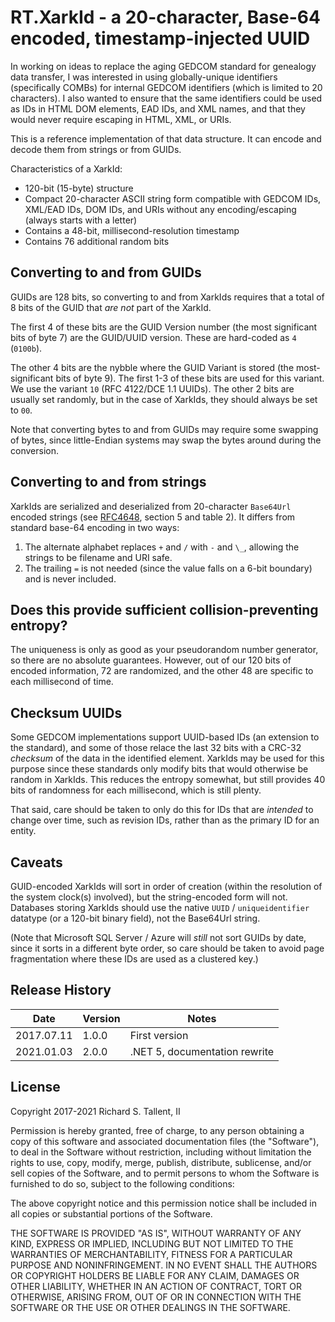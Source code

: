 # RT.XarkId - a 20-character, Base-64 encoded, timestamp-injected UUID

In working on ideas to replace the aging GEDCOM standard for genealogy data transfer, I was interested in using globally-unique identifiers (specifically COMBs) for internal GEDCOM identifiers (which is limited to 20 characters). I also wanted to ensure that the same identifiers could be used as IDs in HTML DOM elements, EAD IDs, and XML names, and that they would never require escaping in HTML, XML, or URIs.

This is a reference implementation of that data structure. It can encode and decode them from strings or from GUIDs.

Characteristics of a XarkId:

- 120-bit (15-byte) structure
- Compact 20-character ASCII string form compatible with GEDCOM IDs, XML/EAD IDs, DOM IDs, and URIs without any encoding/escaping (always starts with a letter)
- Contains a 48-bit, millisecond-resolution timestamp
- Contains 76 additional random bits

## Converting to and from GUIDs

GUIDs are 128 bits, so converting to and from XarkIds requires that a total of 8 bits of the GUID that _are not_ part of the XarkId.

The first 4 of these bits are the GUID Version number (the most significant bits of byte 7) are the GUID/UUID version. These are hard-coded as `4` (`0100b`).

The other 4 bits are the nybble where the GUID Variant is stored (the most-significant bits of byte 9). The first 1-3 of these bits are used for this variant. We use the variant `10` (RFC 4122/DCE 1.1 UUIDs). The other 2 bits are usually set randomly, but in the case of XarkIds, they should always be set to `00`.

Note that converting bytes to and from GUIDs may require some swapping of bytes, since little-Endian systems may swap the bytes around during the conversion.

## Converting to and from strings

XarkIds are serialized and deserialized from 20-character `Base64Url` encoded strings (see [RFC4648](https://tools.ietf.org/rfc/rfc4648.txt), section 5 and table 2). It differs from standard base-64 encoding in two ways:

1. The alternate alphabet replaces `+` and `/` with `-` and `\_`, allowing the strings to be filename and URI safe.
2. The trailing `=` is not needed (since the value falls on a 6-bit boundary) and is never included.

## Does this provide sufficient collision-preventing entropy?

The uniqueness is only as good as your pseudorandom number generator, so there are no absolute guarantees. However, out of our 120 bits of encoded information, 72 are randomized, and the other 48 are specific to each millisecond of time.

## Checksum UUIDs

Some GEDCOM implementations support UUID-based IDs (an extension to the standard), and some of those relace the last 32 bits with a CRC-32 _checksum_ of the data in the identified element. XarkIds may be used for this purpose since these standards only modify bits that would otherwise be random in XarkIds. This reduces the entropy somewhat, but still provides 40 bits of randomness for each millisecond, which is still plenty.

That said, care should be taken to only do this for IDs that are _intended_ to change over time, such as revision IDs, rather than as the primary ID for an entity.

## Caveats

GUID-encoded XarkIds will sort in order of creation (within the resolution of the system clock(s) involved), but the string-encoded form will not. Databases storing XarkIds should use the native `UUID` / `uniqueidentifier` datatype (or a 120-bit binary field), not the Base64Url string.

(Note that Microsoft SQL Server / Azure will _still_ not sort GUIDs by date, since it sorts in a different byte order, so care should be taken to avoid page fragmentation where these IDs are used as a clustered key.)

## Release History

| Date       | Version | Notes                         |
| ---------- | ------- | ----------------------------- |
| 2017.07.11 | 1.0.0   | First version                 |
| 2021.01.03 | 2.0.0   | .NET 5, documentation rewrite |

## License

Copyright 2017-2021 Richard S. Tallent, II

Permission is hereby granted, free of charge, to any person obtaining a copy of this software and associated documentation files (the "Software"), to deal in the Software without restriction, including without limitation the rights to use, copy, modify, merge, publish, distribute, sublicense, and/or sell copies of the Software, and to permit persons to whom the Software is furnished to do so, subject to the following conditions:

The above copyright notice and this permission notice shall be included in all copies or substantial portions of the Software.

THE SOFTWARE IS PROVIDED "AS IS", WITHOUT WARRANTY OF ANY KIND, EXPRESS OR IMPLIED, INCLUDING BUT NOT LIMITED TO THE WARRANTIES OF MERCHANTABILITY, FITNESS FOR A PARTICULAR PURPOSE AND NONINFRINGEMENT. IN NO EVENT SHALL THE AUTHORS OR COPYRIGHT HOLDERS BE LIABLE FOR ANY CLAIM, DAMAGES OR OTHER LIABILITY, WHETHER IN AN ACTION OF CONTRACT, TORT OR OTHERWISE, ARISING FROM, OUT OF OR IN CONNECTION WITH THE SOFTWARE OR THE USE OR OTHER DEALINGS IN THE SOFTWARE.
